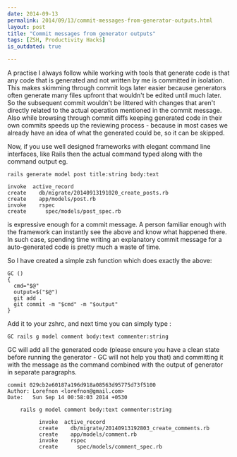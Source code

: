 ```yaml
---
date: 2014-09-13
permalink: 2014/09/13/commit-messages-from-generator-outputs.html
layout: post
title: "Commit messages from generator outputs"
tags: [ZSH, Productivity Hacks]
is_outdated: true

---
```


A practise I always follow while working with tools that generate code is that any code that is generated and not written by me is committed in isolation. This makes skimming through commit logs later easier because generators often generate many files upfront that wouldn't be edited until much later. So the subsequent commit wouldn't be littered with changes that aren't directly related to the actual operation mentioned in the commit message. Also while browsing through commit diffs keeping generated code in their own commits speeds up the reviewing process - because in most cases we already have an idea of what the generated could be, so it can be skipped.

Now, if you use well designed frameworks with elegant command line interfaces, like Rails then the actual command typed along with the command output eg.

    rails generate model post title:string body:text

    invoke  active_record
    create    db/migrate/20140913191020_create_posts.rb
    create    app/models/post.rb
    invoke    rspec
    create      spec/models/post_spec.rb

is expressive enough for a commit message. A person familiar enough with the framework can instantly see the above and know what happened there. In such case, spending time writing an explanatory commit message for a auto-generated code is pretty much a waste of time.

So I have created a simple zsh function which does exactly the above:

    GC ()
    {
      cmd="$@"
      output=$("$@")
      git add .
      git commit -m "$cmd" -m "$output"
    }

Add it to your zshrc, and next time you can simply type :

    GC rails g model comment body:text commenter:string

GC will add all the generated code (please ensure you have a clean state before running the generator - GC will not help you that) and committing it with the message as the command combined with the output of generator in separate paragraphs.

    commit 029cb2e60187a196d918a08563d95775d73f5100
    Author: Lorefnon <lorefnon@gmail.com>
    Date:   Sun Sep 14 00:58:03 2014 +0530

        rails g model comment body:text commenter:string

              invoke  active_record
              create    db/migrate/20140913192803_create_comments.rb
              create    app/models/comment.rb
              invoke    rspec
              create      spec/models/comment_spec.rb
